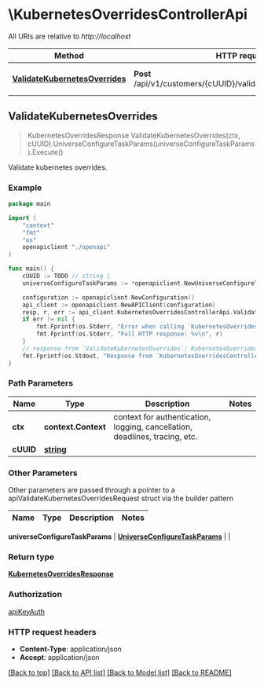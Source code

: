 # \KubernetesOverridesControllerApi

All URIs are relative to *http://localhost*

Method | HTTP request | Description
------------- | ------------- | -------------
[**ValidateKubernetesOverrides**](KubernetesOverridesControllerApi.md#ValidateKubernetesOverrides) | **Post** /api/v1/customers/{cUUID}/validate_kubernetes_overrides | Validate kubernetes overrides.



## ValidateKubernetesOverrides

> KubernetesOverridesResponse ValidateKubernetesOverrides(ctx, cUUID).UniverseConfigureTaskParams(universeConfigureTaskParams).Execute()

Validate kubernetes overrides.



### Example

```go
package main

import (
    "context"
    "fmt"
    "os"
    openapiclient "./openapi"
)

func main() {
    cUUID := TODO // string | 
    universeConfigureTaskParams := *openapiclient.NewUniverseConfigureTaskParams([]openapiclient.Cluster{*openapiclient.NewCluster("ClusterType_example", *openapiclient.NewUserIntent())}, *openapiclient.NewUsers("username1@example.com"), "PlatformUrl_example", int32(123), int32(123)) // UniverseConfigureTaskParams | 

    configuration := openapiclient.NewConfiguration()
    api_client := openapiclient.NewAPIClient(configuration)
    resp, r, err := api_client.KubernetesOverridesControllerApi.ValidateKubernetesOverrides(context.Background(), cUUID).UniverseConfigureTaskParams(universeConfigureTaskParams).Execute()
    if err != nil {
        fmt.Fprintf(os.Stderr, "Error when calling `KubernetesOverridesControllerApi.ValidateKubernetesOverrides``: %v\n", err)
        fmt.Fprintf(os.Stderr, "Full HTTP response: %v\n", r)
    }
    // response from `ValidateKubernetesOverrides`: KubernetesOverridesResponse
    fmt.Fprintf(os.Stdout, "Response from `KubernetesOverridesControllerApi.ValidateKubernetesOverrides`: %v\n", resp)
}
```

### Path Parameters


Name | Type | Description  | Notes
------------- | ------------- | ------------- | -------------
**ctx** | **context.Context** | context for authentication, logging, cancellation, deadlines, tracing, etc.
**cUUID** | [**string**](.md) |  | 

### Other Parameters

Other parameters are passed through a pointer to a apiValidateKubernetesOverridesRequest struct via the builder pattern


Name | Type | Description  | Notes
------------- | ------------- | ------------- | -------------

 **universeConfigureTaskParams** | [**UniverseConfigureTaskParams**](UniverseConfigureTaskParams.md) |  | 

### Return type

[**KubernetesOverridesResponse**](KubernetesOverridesResponse.md)

### Authorization

[apiKeyAuth](../README.md#apiKeyAuth)

### HTTP request headers

- **Content-Type**: application/json
- **Accept**: application/json

[[Back to top]](#) [[Back to API list]](../README.md#documentation-for-api-endpoints)
[[Back to Model list]](../README.md#documentation-for-models)
[[Back to README]](../README.md)

